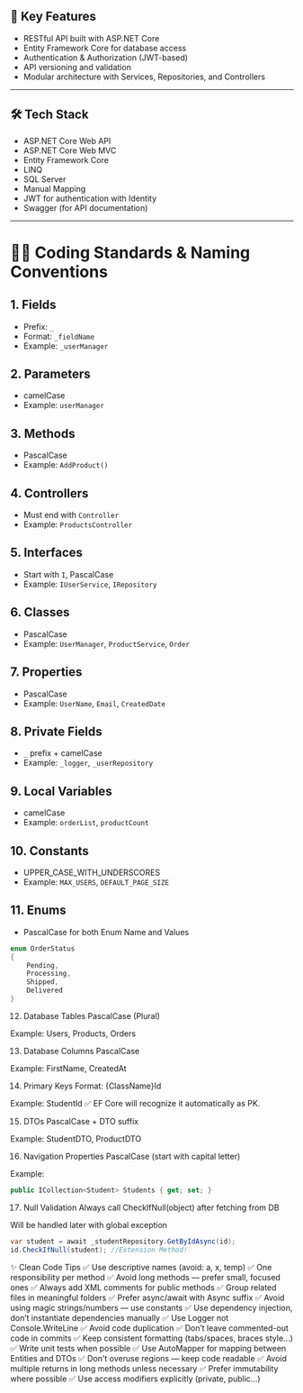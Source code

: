 ## 📌 Key Features

- RESTful API built with ASP.NET Core
- Entity Framework Core for database access
- Authentication & Authorization (JWT-based)
- API versioning and validation
- Modular architecture with Services, Repositories, and Controllers

---

## 🛠 Tech Stack

- ASP.NET Core Web API
- ASP.NET Core Web MVC
- Entity Framework Core
- LINQ
- SQL Server
- Manual Mapping
- JWT for authentication with Identity
- Swagger (for API documentation)
---


# 🧑‍💻 Coding Standards & Naming Conventions

## 1. Fields
- Prefix: `_`
- Format: `_fieldName`
- Example: `_userManager`

## 2. Parameters
- camelCase
- Example: `userManager`

## 3. Methods
- PascalCase
- Example: `AddProduct()`

## 4. Controllers
- Must end with `Controller`
- Example: `ProductsController`

## 5. Interfaces
- Start with `I`, PascalCase
- Example: `IUserService`, `IRepository`

## 6. Classes
- PascalCase
- Example: `UserManager`, `ProductService`, `Order`

## 7. Properties
- PascalCase
- Example: `UserName`, `Email`, `CreatedDate`

## 8. Private Fields
- `_` prefix + camelCase
- Example: `_logger`, `_userRepository`

## 9. Local Variables
- camelCase
- Example: `orderList`, `productCount`

## 10. Constants
- UPPER_CASE_WITH_UNDERSCORES
- Example: `MAX_USERS`, `DEFAULT_PAGE_SIZE`

## 11. Enums
- PascalCase for both Enum Name and Values

```csharp
enum OrderStatus
{
    Pending,
    Processing,
    Shipped,
    Delivered
}
```
12. Database Tables
PascalCase (Plural)

Example: Users, Products, Orders

13. Database Columns
PascalCase

Example: FirstName, CreatedAt

14. Primary Keys
Format: {ClassName}Id

Example: StudentId
✅ EF Core will recognize it automatically as PK.

15. DTOs
PascalCase + DTO suffix

Example: StudentDTO, ProductDTO

16. Navigation Properties
PascalCase (start with capital letter)

Example:

```csharp
public ICollection<Student> Students { get; set; }
```
17. Null Validation
Always call CheckIfNull(object) after fetching from DB

Will be handled later with global exception

```csharp
var student = await _studentRepository.GetByIdAsync(id);
id.CheckIfNull(student); //Extension Method!
```
✨ Clean Code Tips
✅ Use descriptive names (avoid: a, x, temp)
✅ One responsibility per method
✅ Avoid long methods — prefer small, focused ones
✅ Always add XML comments for public methods
✅ Group related files in meaningful folders
✅ Prefer async/await with Async suffix
✅ Avoid using magic strings/numbers — use constants
✅ Use dependency injection, don’t instantiate dependencies manually
✅ Use Logger not Console.WriteLine
✅ Avoid code duplication
✅ Don’t leave commented-out code in commits
✅ Keep consistent formatting (tabs/spaces, braces style...)
✅ Write unit tests when possible
✅ Use AutoMapper for mapping between Entities and DTOs
✅ Don't overuse regions — keep code readable
✅ Avoid multiple returns in long methods unless necessary
✅ Prefer immutability where possible
✅ Use access modifiers explicitly (private, public...)

